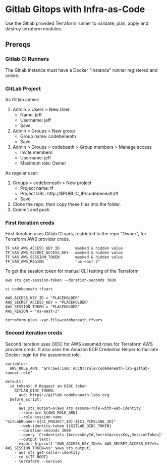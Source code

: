 # Gitlab Gitops with Infra-as-Code
Use the Gitlab provided Terraform runner to validate, plan, apply and destroy terraform modules.

## Prereqs

### Gitlab CI Runners
The Gitlab instance must have a Docker "Instance" runner registered and online.

### GitLab Project
As Gitlab admin:
1. Admin > Users > New User
   - Name: jeff
   - Username: jeff
   - Save
2. Admin > Groups > New group
   - Group name: codebeneath
   - Save
3. Admin > Groups > codebeath > Group members > Manage access
   - Invite members
   - Username: jeff
   - Maximum role: Owner

As regular user:
1. Groups > codebeneath > New project
   - Project name: tf
   - Project URL: http://$PUBLIC_IP/codebeneath/tf
   - Save
2. Clone the repo, then copy these files into the folder.
3. Commit and push

### First iteration creds
First iteration uses Gitlab CI vars, restricted to the repo "Owner", for Terraform AWS provider creds.

```
TF_VAR_AWS_ACCESS_KEY_ID       masked & hidden value
TF_VAR_AWS_SECRET_ACCESS_KEY   masked & hidden value
TF_VAR_AWS_SESSION_TOKEN       masked & hidden value
TF_VAR_AWS_REGION              "us-east-2"
```

To get the session token for manual CLI testing of the Terraform
```
aws sts get-session-token --duration-seconds 3600

vi codebeneath.tfvars

AWS_ACCESS_KEY_ID = "PLACEHOLDER"
AWS_SECRET_ACCESS_KEY = "PLACEHOLDER"
AWS_SESSION_TOKEN = "PLACEHOLDER"
AWS_REGION = "us-east-2"

terraform plan -var-file=codebeneath.tfvars
```

### Second iteration creds
Second iteration uses OIDC for AWS assumed roles for Terraform AWS provider creds. It also uses the Amazon ECR Credential Helper to faciliate Docker login for the assummed role.

```
variables:
  AWS_ROLE_ARN: "arn:aws:iam::ACCNT:role/codebeneath-lab-gitlab-runner-role"

default:
  id_tokens: # Request an OIDC token
    GITLAB_OIDC_TOKEN:
      aud: https://gitlab.codebeneath-labs.org
  before_script:
    - >
      aws_sts_output=$(aws sts assume-role-with-web-identity
      --role-arn ${AWS_ROLE_ARN}
      --role-session-name "GitLabRunner-${CI_PROJECT_ID}-${CI_PIPELINE_ID}"
      --web-identity-token ${GITLAB_OIDC_TOKEN}
      --duration-seconds 3600
      --query 'Credentials.[AccessKeyId,SecretAccessKey,SessionToken]'
      --output text)
    - export $(printf "AWS_ACCESS_KEY_ID=%s AWS_SECRET_ACCESS_KEY=%s AWS_SESSION_TOKEN=%s" $aws_sts_output)
    - aws sts get-caller-identity
    - cd ${TF_ROOT}
    - terraform --version
```

